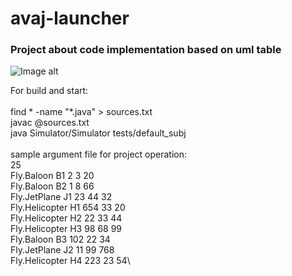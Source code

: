 # avaj-launcher

### Project about code implementation based on uml table

![Image alt](https://github.com/CaptainKryga/school21-avaj_launcher/blob/main/git/avaj_uml.png)

For build and start:\
\
find * -name "*.java" > sources.txt\
javac @sources.txt\
java Simulator/Simulator tests/default_subj\
\
sample argument file for project operation:\
25\
Fly.Baloon B1 2 3 20\
Fly.Baloon B2 1 8 66\
Fly.JetPlane J1 23 44 32\
Fly.Helicopter H1 654 33 20\
Fly.Helicopter H2 22 33 44\
Fly.Helicopter H3 98 68 99\
Fly.Baloon B3 102 22 34\
Fly.JetPlane J2 11 99 768\
Fly.Helicopter H4 223 23 54\
